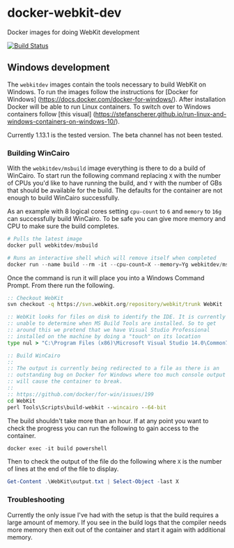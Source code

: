 # docker-webkit-dev
Docker images for doing WebKit development

[![Build Status](https://internal.cloud.drone.ci/api/badges/WebKitForWindows/docker-webkit-dev/status.svg)](https://internal.cloud.drone.ci/WebKitForWindows/docker-webkit-dev)

## Windows development

The `webkitdev` images contain the tools necessary to build WebKit on Windows.
To run the images follow the instructions for [Docker for Windows]
(https://docs.docker.com/docker-for-windows/). After installation Docker will
be able to run Linux containers. To switch over to Windows containers follow
[this visual]
(https://stefanscherer.github.io/run-linux-and-windows-containers-on-windows-10/).

Currently 1.13.1 is the tested version. The beta channel has not been tested.

### Building WinCairo

With the `webkitdev/msbuild` image everything is there to do a build of 
WinCairo. To start run the following command replacing `X` with the number of
CPUs you'd like to have running the build, and `Y` with the number of GBs that
should be available for the build. The defaults for the container are not enough
to build WinCairo successfully.

As an example with 8 logical cores setting `cpu-count` to `6` and `memory` to
`16g` can successfully build WinCairo. To be safe you can give more memory and
CPU to make sure the build completes.

```powershell
# Pulls the latest image
docker pull webkitdev/msbuild

# Runs an interactive shell which will remove itself when completed
docker run --name build --rm -it --cpu-count=X --memory=Yg webkitdev/msbuild cmd
```

Once the command is run it will place you into a Windows Command Prompt.
From there run the following.

```cmd
:: Checkout WebKit
svn checkout -q https://svn.webkit.org/repository/webkit/trunk WebKit

:: WebKit looks for files on disk to identify the IDE. It is currently
:: unable to determine when MS Build Tools are installed. So to get
:: around this we pretend that we have Visual Studio Professional
:: installed on the machine by doing a "touch" on its location
type nul > "C:\Program Files (x86)\Microsoft Visual Studio 14.0\Common7\IDE\devenv.com"

:: Build WinCairo
:: 
:: The output is currently being redirected to a file as there is an
:: outstanding bug on Docker for Windows where too much console output
:: will cause the container to break.
::
:: https://github.com/docker/for-win/issues/199
cd WebKit
perl Tools\Scripts\build-webkit --wincairo --64-bit
```

The build shouldn't take more than an hour. If at any point you want to check
the progress you can run the following to gain access to the container.

```powershell
docker exec -it build powershell
```

Then to check the output of the file do the following where `X` is the number of
lines at the end of the file to display.

```powershell
Get-Content .\WebKit\output.txt | Select-Object -last X
```

### Troubleshooting

Currently the only issue I've had with the setup is that the build
requires a large amount of memory. If you see in the build logs that the 
compiler needs more memory then exit out of the container and start it again 
with additional memory.
